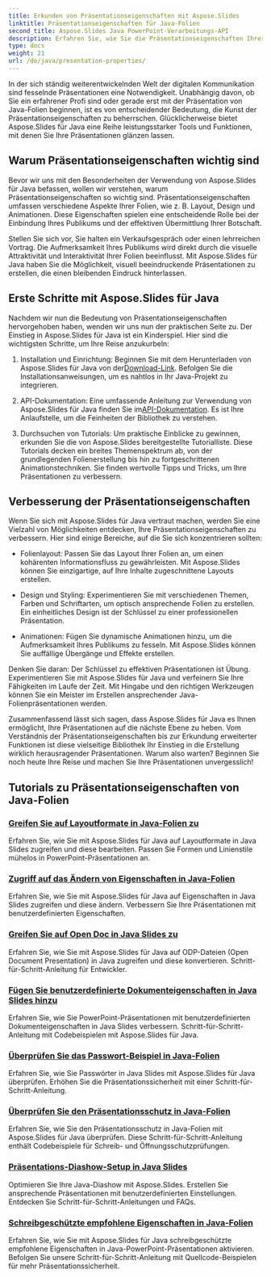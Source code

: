 ```yaml
---
title: Erkunden von Präsentationseigenschaften mit Aspose.Slides
linktitle: Präsentationseigenschaften für Java-Folien
second_title: Aspose.Slides Java PowerPoint-Verarbeitungs-API
description: Erfahren Sie, wie Sie die Präsentationseigenschaften Ihrer Java-Folien mit Aspose.Slides für Java-Tutorials verbessern. Entdecken Sie Tipps und Tricks für dynamische Präsentationen.
type: docs
weight: 21
url: /de/java/presentation-properties/
---
```


In der sich ständig weiterentwickelnden Welt der digitalen Kommunikation sind fesselnde Präsentationen eine Notwendigkeit. Unabhängig davon, ob Sie ein erfahrener Profi sind oder gerade erst mit der Präsentation von Java-Folien beginnen, ist es von entscheidender Bedeutung, die Kunst der Präsentationseigenschaften zu beherrschen. Glücklicherweise bietet Aspose.Slides für Java eine Reihe leistungsstarker Tools und Funktionen, mit denen Sie Ihre Präsentationen glänzen lassen.

## Warum Präsentationseigenschaften wichtig sind

Bevor wir uns mit den Besonderheiten der Verwendung von Aspose.Slides für Java befassen, wollen wir verstehen, warum Präsentationseigenschaften so wichtig sind. Präsentationseigenschaften umfassen verschiedene Aspekte Ihrer Folien, wie z. B. Layout, Design und Animationen. Diese Eigenschaften spielen eine entscheidende Rolle bei der Einbindung Ihres Publikums und der effektiven Übermittlung Ihrer Botschaft.

Stellen Sie sich vor, Sie halten ein Verkaufsgespräch oder einen lehrreichen Vortrag. Die Aufmerksamkeit Ihres Publikums wird direkt durch die visuelle Attraktivität und Interaktivität Ihrer Folien beeinflusst. Mit Aspose.Slides für Java haben Sie die Möglichkeit, visuell beeindruckende Präsentationen zu erstellen, die einen bleibenden Eindruck hinterlassen.

## Erste Schritte mit Aspose.Slides für Java

Nachdem wir nun die Bedeutung von Präsentationseigenschaften hervorgehoben haben, wenden wir uns nun der praktischen Seite zu. Der Einstieg in Aspose.Slides für Java ist ein Kinderspiel. Hier sind die wichtigsten Schritte, um Ihre Reise anzukurbeln:

1.  Installation und Einrichtung: Beginnen Sie mit dem Herunterladen von Aspose.Slides für Java von der[Download-Link](https://releases.aspose.com/slides/java/). Befolgen Sie die Installationsanweisungen, um es nahtlos in Ihr Java-Projekt zu integrieren.

2.  API-Dokumentation: Eine umfassende Anleitung zur Verwendung von Aspose.Slides für Java finden Sie im[API-Dokumentation](https://reference.aspose.com/slides/java/). Es ist Ihre Anlaufstelle, um die Feinheiten der Bibliothek zu verstehen.

3. Durchsuchen von Tutorials: Um praktische Einblicke zu gewinnen, erkunden Sie die von Aspose.Slides bereitgestellte Tutorialliste. Diese Tutorials decken ein breites Themenspektrum ab, von der grundlegenden Folienerstellung bis hin zu fortgeschrittenen Animationstechniken. Sie finden wertvolle Tipps und Tricks, um Ihre Präsentationen zu verbessern.

## Verbesserung der Präsentationseigenschaften

Wenn Sie sich mit Aspose.Slides für Java vertraut machen, werden Sie eine Vielzahl von Möglichkeiten entdecken, Ihre Präsentationseigenschaften zu verbessern. Hier sind einige Bereiche, auf die Sie sich konzentrieren sollten:

- Folienlayout: Passen Sie das Layout Ihrer Folien an, um einen kohärenten Informationsfluss zu gewährleisten. Mit Aspose.Slides können Sie einzigartige, auf Ihre Inhalte zugeschnittene Layouts erstellen.

- Design und Styling: Experimentieren Sie mit verschiedenen Themen, Farben und Schriftarten, um optisch ansprechende Folien zu erstellen. Ein einheitliches Design ist der Schlüssel zu einer professionellen Präsentation.

- Animationen: Fügen Sie dynamische Animationen hinzu, um die Aufmerksamkeit Ihres Publikums zu fesseln. Mit Aspose.Slides können Sie auffällige Übergänge und Effekte erstellen.

Denken Sie daran: Der Schlüssel zu effektiven Präsentationen ist Übung. Experimentieren Sie mit Aspose.Slides für Java und verfeinern Sie Ihre Fähigkeiten im Laufe der Zeit. Mit Hingabe und den richtigen Werkzeugen können Sie ein Meister im Erstellen ansprechender Java-Folienpräsentationen werden.

Zusammenfassend lässt sich sagen, dass Aspose.Slides für Java es Ihnen ermöglicht, Ihre Präsentationen auf die nächste Ebene zu heben. Vom Verständnis der Präsentationseigenschaften bis zur Erkundung erweiterter Funktionen ist diese vielseitige Bibliothek Ihr Einstieg in die Erstellung wirklich herausragender Präsentationen. Warum also warten? Beginnen Sie noch heute Ihre Reise und machen Sie Ihre Präsentationen unvergesslich!

## Tutorials zu Präsentationseigenschaften von Java-Folien
### [Greifen Sie auf Layoutformate in Java-Folien zu](./access-layout-formats-in-java-slides/)
Erfahren Sie, wie Sie mit Aspose.Slides für Java auf Layoutformate in Java Slides zugreifen und diese bearbeiten. Passen Sie Formen und Linienstile mühelos in PowerPoint-Präsentationen an.
### [Zugriff auf das Ändern von Eigenschaften in Java-Folien](./access-modifying-properties-in-java-slides/)
Erfahren Sie, wie Sie mit Aspose.Slides für Java auf Eigenschaften in Java Slides zugreifen und diese ändern. Verbessern Sie Ihre Präsentationen mit benutzerdefinierten Eigenschaften.
### [Greifen Sie auf Open Doc in Java Slides zu](./access-open-doc-in-java-slides/)
Erfahren Sie, wie Sie mit Aspose.Slides für Java auf ODP-Dateien (Open Document Presentation) in Java zugreifen und diese konvertieren. Schritt-für-Schritt-Anleitung für Entwickler.
### [Fügen Sie benutzerdefinierte Dokumenteigenschaften in Java Slides hinzu](./add-custom-document-properties-in-java-slides/)
Erfahren Sie, wie Sie PowerPoint-Präsentationen mit benutzerdefinierten Dokumenteigenschaften in Java Slides verbessern. Schritt-für-Schritt-Anleitung mit Codebeispielen mit Aspose.Slides für Java.
### [Überprüfen Sie das Passwort-Beispiel in Java-Folien](./check-password-example-in-java-slides/)
Erfahren Sie, wie Sie Passwörter in Java Slides mit Aspose.Slides für Java überprüfen. Erhöhen Sie die Präsentationssicherheit mit einer Schritt-für-Schritt-Anleitung.
### [Überprüfen Sie den Präsentationsschutz in Java-Folien](./check-presentation-protection-in-java-slides/)
Erfahren Sie, wie Sie den Präsentationsschutz in Java-Folien mit Aspose.Slides für Java überprüfen. Diese Schritt-für-Schritt-Anleitung enthält Codebeispiele für Schreib- und Öffnungsschutzprüfungen.
### [Präsentations-Diashow-Setup in Java Slides](./presentation-slide-show-setup-in-java-slides/)
Optimieren Sie Ihre Java-Diashow mit Aspose.Slides. Erstellen Sie ansprechende Präsentationen mit benutzerdefinierten Einstellungen. Entdecken Sie Schritt-für-Schritt-Anleitungen und FAQs.
### [Schreibgeschützte empfohlene Eigenschaften in Java-Folien](./read-only-recommended-properties-in-java-slides/)
Erfahren Sie, wie Sie mit Aspose.Slides für Java schreibgeschützte empfohlene Eigenschaften in Java-PowerPoint-Präsentationen aktivieren. Befolgen Sie unsere Schritt-für-Schritt-Anleitung mit Quellcode-Beispielen für mehr Präsentationssicherheit.